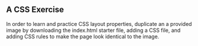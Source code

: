 ## A CSS Exercise


In order to learn and practice CSS layout properties, duplicate an a provided image by downloading the index.html starter file, adding a CSS file, and adding CSS rules to make the page look identical to the image.

